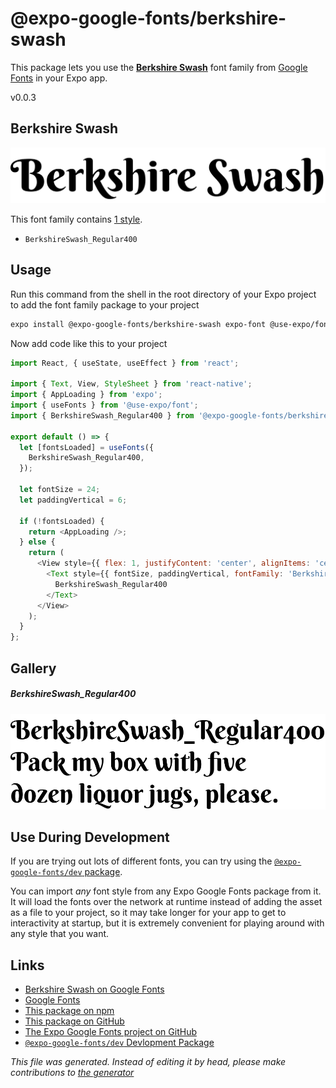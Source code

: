 # @expo-google-fonts/berkshire-swash

This package lets you use the [**Berkshire Swash**](https://fonts.google.com/specimen/Berkshire+Swash) font family from [Google Fonts](https://fonts.google.com/) in your Expo app.

v0.0.3

## Berkshire Swash

![Berkshire Swash](./font-family.png)

This font family contains [1 style](#gallery).

- `BerkshireSwash_Regular400`

## Usage

Run this command from the shell in the root directory of your Expo project to add the font family package to your project
```sh
expo install @expo-google-fonts/berkshire-swash expo-font @use-expo/font
```

Now add code like this to your project
```js
import React, { useState, useEffect } from 'react';

import { Text, View, StyleSheet } from 'react-native';
import { AppLoading } from 'expo';
import { useFonts } from '@use-expo/font';
import { BerkshireSwash_Regular400 } from '@expo-google-fonts/berkshire-swash';

export default () => {
  let [fontsLoaded] = useFonts({
    BerkshireSwash_Regular400,
  });

  let fontSize = 24;
  let paddingVertical = 6;

  if (!fontsLoaded) {
    return <AppLoading />;
  } else {
    return (
      <View style={{ flex: 1, justifyContent: 'center', alignItems: 'center' }}>
        <Text style={{ fontSize, paddingVertical, fontFamily: 'BerkshireSwash_Regular400' }}>
          BerkshireSwash_Regular400
        </Text>
      </View>
    );
  }
};

```

## Gallery

##### BerkshireSwash_Regular400
![BerkshireSwash_Regular400](./2e73eb938ce44215938a21b199bc0a7eba8e1805d0d2528c3300ad7a1813d5e0.ttf.png)


## Use During Development

If you are trying out lots of different fonts, you can try using the [`@expo-google-fonts/dev` package](https://github.com/expo/google-fonts/tree/master/font-packages/dev#readme).

You can import *any* font style from any Expo Google Fonts package from it. It will load the fonts
over the network at runtime instead of adding the asset as a file to your project, so it may take longer
for your app to get to interactivity at startup, but it is extremely convenient
for playing around with any style that you want.

## Links

- [Berkshire Swash on Google Fonts](https://fonts.google.com/specimen/Berkshire+Swash)
- [Google Fonts](https://fonts.google.com/)
- [This package on npm](https://www.npmjs.com/package/@expo-google-fonts/berkshire-swash)
- [This package on GitHub](https://github.com/expo/google-fonts/tree/master/font-packages/berkshire-swash)
- [The Expo Google Fonts project on GitHub](https://github.com/expo/google-fonts)
- [`@expo-google-fonts/dev` Devlopment Package](https://github.com/expo/google-fonts/tree/master/font-packages/dev)


*This file was generated. Instead of editing it by head, please make contributions to [the generator](https://github.com/expo/google-fonts/tree/master/packages/generator)*
